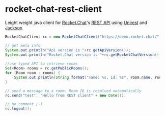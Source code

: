 # rocket-chat-rest-client
Leight weight java client for [Rocket.Chat](https://rocket.chat/)'s [REST API](https://github.com/RocketChat/Rocket.Chat/wiki/REST-APIs) using [Unirest](http://unirest.io/java.html) and [Jackson](https://github.com/FasterXML/jackson-databind).

```java
RocketChatClient rc = new RocketChatClient("https://demo.rocket.chat/", "<user>", "<password>");

// get meta info
System.out.println("Api version is "+rc.getApiVersion());
System.out.println("Rocket.Chat version is "+rc.getRocketChatVersion());
		
//use typed API to retrieve rooms		
Set<Room> rooms = rc.getPublicRooms();
for (Room room : rooms) {
	System.out.println(String.format("name: %s, id: %s", room.name, room._id));
}

// send a message to a room. Room ID is resolved automatically		
rc.send("test", "Hello from REST client" + new Date());

// no comment ;-)
rc.logout();
```
